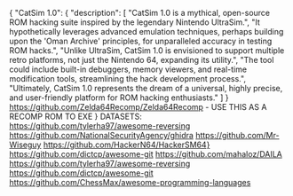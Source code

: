 {
  "CatSim 1.0": {
    "description": [
      "CatSim 1.0 is a mythical, open-source ROM hacking suite inspired by the legendary Nintendo UltraSim.",
      "It hypothetically leverages advanced emulation techniques, perhaps building upon the 'Oman Archive' principles, for unparalleled accuracy in testing ROM hacks.",
      "Unlike UltraSim, CatSim 1.0 is envisioned to support multiple retro platforms, not just the Nintendo 64, expanding its utility.",
      "The tool could include built-in debuggers, memory viewers, and real-time modification tools, streamlining the hack development process.",
      "Ultimately, CatSim 1.0 represents the dream of a universal, highly precise, and user-friendly platform for ROM hacking enthusiasts."
    ]
  }
https://github.com/Zelda64Recomp/Zelda64Recomp - USE THIS AS A RECOMP ROM TO EXE 
}
DATASETS:
https://github.com/tylerha97/awesome-reversing
https://github.com/NationalSecurityAgency/ghidra
https://github.com/Mr-Wiseguy
https://github.com/HackerN64/HackerSM64}
https://github.com/dictcp/awesome-git
https://github.com/mahaloz/DAILA
https://github.com/tylerha97/awesome-reversing
https://github.com/dictcp/awesome-git
https://github.com/ChessMax/awesome-programming-languages
